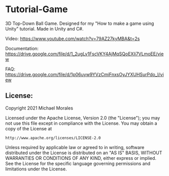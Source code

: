 # Tutorial-Game
3D Top-Down Ball Game. Designed for my "How to make a game using Unity" tutorial. Made in Unity and C#.

Video: https://www.youtube.com/watch?v=79AZ27kyMBA&t=2s

Documentation: https://drive.google.com/file/d/1_2ugLv1FscVKY4AjMqSQoEXli7VLmoEE/view

FAQ: https://drive.google.com/file/d/1p06uyw9YVzCmiFnxsOyJYXUHSurPdo_I/view

License:
----------------------------------------------------------------------
Copyright 2021 Michael Morales

Licensed under the Apache License, Version 2.0 (the "License");
you may not use this file except in compliance with the License.
You may obtain a copy of the License at

    http://www.apache.org/licenses/LICENSE-2.0

Unless required by applicable law or agreed to in writing, software
distributed under the License is distributed on an "AS IS" BASIS,
WITHOUT WARRANTIES OR CONDITIONS OF ANY KIND, either express or implied.
See the License for the specific language governing permissions and
limitations under the License.
